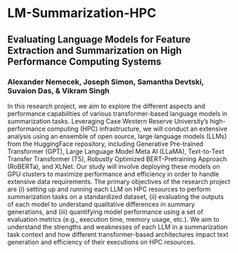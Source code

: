 # LM-Summarization-HPC

## Evaluating Language Models for Feature Extraction and Summarization on High Performance Computing Systems

### Alexander Nemecek, Joseph Simon, Samantha Devtski, Suvaion Das, & Vikram Singh

In this research project, we aim to explore the different aspects and performance capabilities of various transformer-based language models in summarization tasks. Leveraging Case Western Reserve University’s high-performance computing (HPC) infrastructure, we will conduct an extensive analysis using an ensemble of open source, large language models (LLMs) from the HuggingFace repository, including Generative Pre-trained Transformer (GPT), Large Language Model Meta AI (LLaMA), Text-to-Text Transfer Transformer (T5), Robustly Optimized BERT-Pretraining Approach (RoBERTa), and XLNet. Our study will involve deploying these models on GPU clusters to maximize performance and efficiency in order to handle extensive data requirements. The primary objectives of the research project are (i) setting up and running each LLM on HPC resources to perform summarization tasks on a standardized dataset, (ii) evaluating the outputs of each model to understand qualitative differences in summary generations, and (iii) quantifying model performance using a set of evaluation metrics (e.g., execution time, memory usage, etc.). We aim to understand the strengths and weaknesses of each LLM in a summarization task context and how different transformer-based architectures impact text generation and efficiency of their executions on HPC resources.

